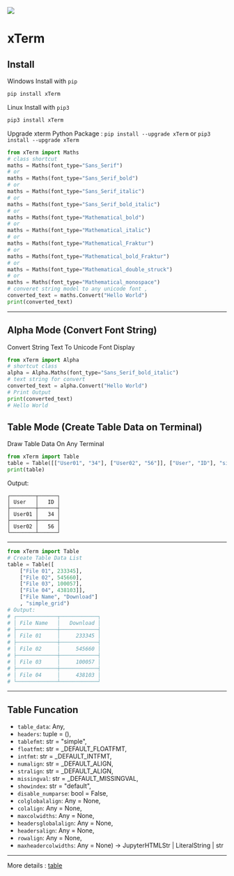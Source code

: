 ![](https://avatars.githubusercontent.com/u/180863253?s=128)
# xTerm
## Install

Windows Install with `pip`

```bash
pip install xTerm
```

Linux Install with `pip3`

```bash
pip3 install xTerm
```

Upgrade xterm Python Package : `pip install --upgrade xTerm` or `pip3 install --upgrade xTerm`

```python
from xTerm import Maths
# class shortcut
maths = Maths(font_type="Sans_Serif")
# or
maths = Maths(font_type="Sans_Serif_bold")
# or
maths = Maths(font_type="Sans_Serif_italic")
# or
maths = Maths(font_type="Sans_Serif_bold_italic")
# or
maths = Maths(font_type="Mathematical_bold")
# or
maths = Maths(font_type="Mathematical_italic")
# or
maths = Maths(font_type="Mathematical_Fraktur")
# or
maths = Maths(font_type="Mathematical_bold_Fraktur")
# or
maths = Maths(font_type="Mathematical_double_struck")
# or
maths = Maths(font_type="Mathematical_monospace")
# converet string model to any unicode font ,
converted_text = maths.Convert("Hello World")
print(converted_text)
```

---
## Alpha Mode (Convert Font String)

Convert String Text To Unicode Font Display

```python
from xTerm import Alpha
# shortcut class
alpha = Alpha.Maths(font_type="Sans_Serif_bold_italic")
# text string for convert
converted_text = alpha.Convert("Hello World")
# Print Output
print(converted_text)
# Hello World
```

## Table Mode (Create Table Data on Terminal)

Draw Table Data On Any Terminal

```python
from xTerm import Table
table = Table([["User01", "34"], ["User02", "56"]], ["User", "ID"], "simple_grid")
print(table)
```
Output:

```
┌────────┬──────┐
│ User   │   ID │
├────────┼──────┤
│ User01 │   34 │
├────────┼──────┤
│ User02 │   56 │
└────────┴──────┘
```

---

```python
from xTerm import Table
# Create Table Data List
table = Table([
    ["File 01", 233345],
    ["File 02", 545660],
    ["File 03", 100057],
    ["File 04", 438103]],
    ["File Name", "Download"]
    , "simple_grid")
# Output:
# ┌─────────────┬────────────┐
# │ File Name   │   Download │
# ├─────────────┼────────────┤
# │ File 01     │     233345 │
# ├─────────────┼────────────┤
# │ File 02     │     545660 │
# ├─────────────┼────────────┤
# │ File 03     │     100057 │
# ├─────────────┼────────────┤
# │ File 04     │     438103 │
# └─────────────┴────────────┘
```

---

## Table Funcation


- `table_data`: Any,
- `headers`: tuple = (),
- `tablefmt`: str = "simple",
- `floatfmt`: str = _DEFAULT_FLOATFMT,
- `intfmt`: str = _DEFAULT_INTFMT,
- `numalign`: str = _DEFAULT_ALIGN,
- `stralign`: str = _DEFAULT_ALIGN,
- `missingval`: str = _DEFAULT_MISSINGVAL,
- `showindex`: str = "default",
- `disable_numparse`: bool = False,
- `colglobalalign`: Any = None,
- `colalign`: Any = None,
- `maxcolwidths`: Any = None,
- `headersglobalalign`: Any = None,
- `headersalign`: Any = None,
- `rowalign`: Any = None,
- `maxheadercolwidths`: Any = None) -> JupyterHTMLStr | LiteralString | str

---

More details : [table](https://github.com/PyxTerm/xTerm/blob/main/docs/table.md)

